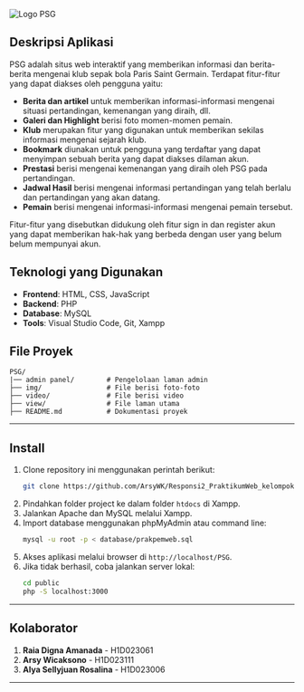 ![Logo PSG](https://github.com/user-attachments/assets/e3ba25bf-836d-4db2-87e7-fdf312a410cd)


## Deskripsi Aplikasi
PSG adalah situs web interaktif yang memberikan informasi dan berita-berita mengenai klub sepak bola Paris Saint Germain.
Terdapat fitur-fitur yang dapat diakses oleh pengguna yaitu:
- **Berita dan artikel** untuk memberikan informasi-informasi mengenai situasi pertandingan, kemenangan yang diraih, dll.
- **Galeri dan Highlight** berisi foto momen-momen pemain.
- **Klub** merupakan fitur yang digunakan untuk memberikan sekilas informasi mengenai sejarah klub.
- **Bookmark** diunakan untuk pengguna yang terdaftar yang dapat menyimpan sebuah berita yang dapat diakses dilaman akun.
- **Prestasi** berisi mengenai  kemenangan yang diraih oleh PSG pada pertandingan.
- **Jadwal Hasil** berisi mengenai informasi pertandingan yang telah berlalu dan pertandingan yang akan datang.
- **Pemain** berisi mengenai informasi-informasi mengenai pemain tersebut.

Fitur-fitur yang disebutkan didukung oleh fitur sign in dan register akun yang dapat memberikan hak-hak yang berbeda dengan user yang belum belum mempunyai akun.

##  Teknologi yang Digunakan
- **Frontend**: HTML, CSS, JavaScript
- **Backend**: PHP
- **Database**: MySQL
- **Tools**: Visual Studio Code, Git, Xampp



##  File Proyek
```
PSG/
|── admin panel/        # Pengelolaan laman admin
├── img/                # File berisi foto-foto
├── video/              # File berisi video 
├── view/               # File laman utama
├── README.md           # Dokumentasi proyek
```

---

## Install
1. Clone repository ini menggunakan perintah berikut:
   ```bash
   git clone https://github.com/ArsyWK/Responsi2_PraktikumWeb_kelompok6
   ```
2. Pindahkan folder project ke dalam folder `htdocs` di Xampp.
3. Jalankan Apache dan MySQL melalui Xampp.
4. Import database menggunakan phpMyAdmin atau command line:
   ```bash
   mysql -u root -p < database/prakpemweb.sql
   ```
5. Akses aplikasi melalui browser di `http://localhost/PSG`.
6. Jika tidak berhasil, coba jalankan server lokal:
   ```bash
   cd public
   php -S localhost:3000
   ```

---

##  Kolaborator
1. **Raia Digna Amanada** - H1D023061 
2. **Arsy Wicaksono** - H1D023111 
3. **Alya Sellyjuan Rosalina** - H1D023006 

---

